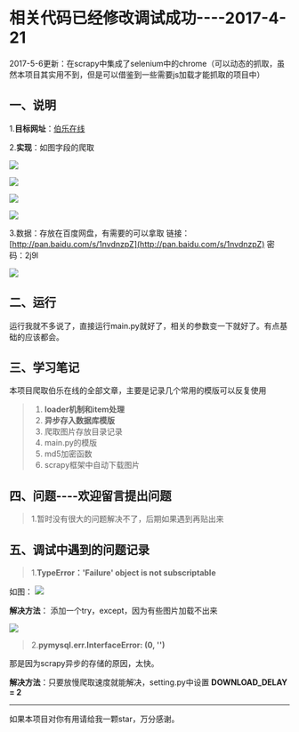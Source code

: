 # 相关代码已经修改调试成功----2017-4-21 #
2017-5-6更新：在scrapy中集成了selenium中的chrome（可以动态的抓取，虽然本项目其实用不到，但是可以借鉴到一些需要js加载才能抓取的项目中）
## 一、说明 ##
1.**目标网址**：[伯乐在线](http://blog.jobbole.com/all-posts/)

2.**实现**：如图字段的爬取

![](http://images2015.cnblogs.com/blog/1129740/201704/1129740-20170421165045212-1343267528.png)

![](http://images2015.cnblogs.com/blog/1129740/201704/1129740-20170421165114431-15645702.png)

![](http://images2015.cnblogs.com/blog/1129740/201704/1129740-20170421165148681-920566995.png)

![](http://i.imgur.com/e2v2i8h.png)

3.数据：存放在百度网盘，有需要的可以拿取 链接：[http://pan.baidu.com/s/1nvdnzpZ](http://pan.baidu.com/s/1nvdnzpZ) 密码：2j9l

![](http://images2015.cnblogs.com/blog/1129740/201704/1129740-20170421165249665-1896012238.png)


## 二、运行 ##

运行我就不多说了，直接运行main.py就好了，相关的参数变一下就好了。有点基础的应该都会。

## 三、学习笔记 ##
本项目爬取伯乐在线的全部文章，主要是记录几个常用的模版可以反复使用

> 1. **loader机制和item处理**
> 2. **异步存入数据库模版**
> 3. 爬取图片存放目录记录
> 4. main.py的模版
> 5. md5加密函数
> 6. scrapy框架中自动下载图片


## 四、问题----欢迎留言提出问题 ##

> 1.暂时没有很大的问题解决不了，后期如果遇到再贴出来


## 五、调试中遇到的问题记录 ##
>1.**TypeError：'Failure' object is not subscriptable**

如图：
![](http://i.imgur.com/ddOAtQ1.png)

**解决方法**： 添加一个try，except，因为有些图片加载不出来

![](http://i.imgur.com/bpGaPzh.png)

>2.**pymysql.err.InterfaceError: (0, '')**

那是因为scrapy异步的存储的原因，太快。

**解决方法**：只要放慢爬取速度就能解决，setting.py中设置 **DOWNLOAD_DELAY = 2**

----------

如果本项目对你有用请给我一颗star，万分感谢。